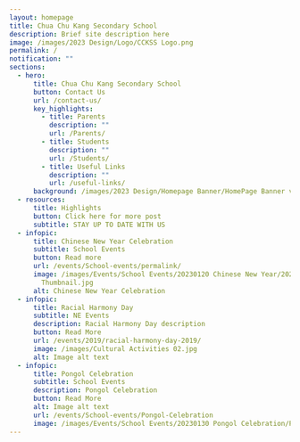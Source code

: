 ```yaml
---
layout: homepage
title: Chua Chu Kang Secondary School
description: Brief site description here
image: /images/2023 Design/Logo/CCKSS Logo.png
permalink: /
notification: ""
sections:
  - hero:
      title: Chua Chu Kang Secondary School
      button: Contact Us
      url: /contact-us/
      key_highlights:
        - title: Parents
          description: ""
          url: /Parents/
        - title: Students
          description: ""
          url: /Students/
        - title: Useful Links
          description: ""
          url: /useful-links/
      background: /images/2023 Design/Homepage Banner/HomePage Banner v5.gif
  - resources:
      title: Highlights
      button: Click here for more post
      subtitle: STAY UP TO DATE WITH US
  - infopic:
      title: Chinese New Year Celebration
      subtitle: School Events
      button: Read more
      url: /events/School-events/permalink/
      image: /images/Events/School Events/20230120 Chinese New Year/2023 CNY
        Thumbnail.jpg
      alt: Chinese New Year Celebration
  - infopic:
      title: Racial Harmony Day
      subtitle: NE Events
      description: Racial Harmony Day description
      button: Read More
      url: /events/2019/racial-harmony-day-2019/
      image: /images/Cultural Activities 02.jpg
      alt: Image alt text
  - infopic:
      title: Pongol Celebration
      subtitle: School Events
      description: Pongol Celebration
      button: Read More
      alt: Image alt text
      url: /events/School-events/Pongol-Celebration
      image: /images/Events/School Events/20230130 Pongol Celebration/Pongol Thumb.jpg
---
```

